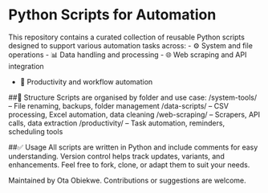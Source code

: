 # Python Scripts for Automation

This repository contains a curated collection of reusable Python scripts designed to support various automation tasks across:
    - ⚙️ System and file operations
    - 📊 Data handling and processing
    - 🌐 Web scraping and API integration
   - 🧠 Productivity and workflow automation

##🔖 Structure
Scripts are organised by folder and use case:
    /system-tools/ – File renaming, backups, folder management
    /data-scripts/ – CSV processing, Excel automation, data cleaning
    /web-scraping/ – Scrapers, API calls, data extraction
    /productivity/ – Task automation, reminders, scheduling tools

##✅ Usage
    All scripts are written in Python and include comments for easy understanding.
    Version control helps track updates, variants, and enhancements.
    Feel free to fork, clone, or adapt them to suit your needs.

Maintained by Ota Obiekwe. Contributions or suggestions are welcome.
